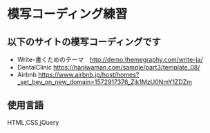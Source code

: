 # 模写コーディング練習
## 以下のサイトの模写コーディングです
 * Write-書くためのテーマ　http://demo.themegraphy.com/write-ja/
 * DentalClinic https://haniwaman.com/sample/part3/template_08/
 * Airbnb https://www.airbnb.jp/host/homes?_set_bev_on_new_domain=1572917376_Zjk1MzU0NmY1ZDZm
## 使用言語
 HTML,CSS,jQuery
